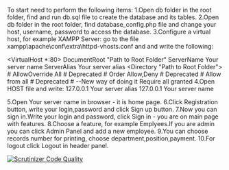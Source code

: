 To start need to perform the following items:
1.Open db folder in the root folder, find and run db.sql  file to create the database and its tables.
2.Open db folder in the root folder, find database_config.php  file and change your host, username, password to access the database.
3.Configure a virtual host, for example XAMPP Server: go to the file xampp\apache\conf\extra\httpd-vhosts.conf and and write the following:

<VirtualHost *:80>
DocumentRoot "Path to Root Folder"
ServerName Your server name
ServerAlias Your server alias
<Directory "Path to Root Folder">
    # AllowOverride All      # Deprecated
        # Order Allow,Deny       # Deprecated
        # Allow from all         # Deprecated
        # --New way of doing it
        Require all granted
  </Directory>
</VirtualHost>
4.Open HOST file and write:
127.0.0.1             Your server alias
127.0.0.1             Your server name


5.Open Your server name in browser - it is home  page.
6.Click Registration button, write your login,password and click Sign up button.
7.Now you can sign in.Write your login and password, click Sign in - you are on main page with features.
8.Choose a feature, for example Emplyees.If you are admin you can click Admin Panel and add a new employee.
9.You can choose records number for printing, choose department,position,payment.
10.For logout click Logout in header panel.

[![Scrutinizer Code Quality](https://scrutinizer-ci.com/g/Anastasia-Gorobets/gitSiteLocal/badges/quality-score.png?b=master)](https://scrutinizer-ci.com/g/Anastasia-Gorobets/gitSiteLocal/?branch=master)
